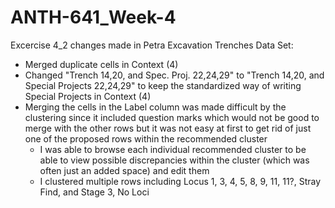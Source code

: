 # ANTH-641_Week-4
Excercise 4_2 changes made in Petra Excavation Trenches Data Set:
* Merged duplicate cells in Context (4)
* Changed "Trench 14,20, and Spec. Proj. 22,24,29" to "Trench 14,20, and Special Projects 22,24,29" to keep the standardized way of writing Special Projects in Context (4)
* Merging the cells in the Label column was made difficult by the clustering since it included question marks which would not be good to merge with the other rows but it was not easy at first to get rid of just one of the proposed rows within the recommended cluster
  * I was able to browse each individual recommended cluster to be able to view possible discrepancies within the cluster (which was often just an added space) and edit them
  * I clustered multiple rows including Locus 1, 3, 4, 5, 8, 9, 11, 11?, Stray Find, and Stage 3, No Loci

